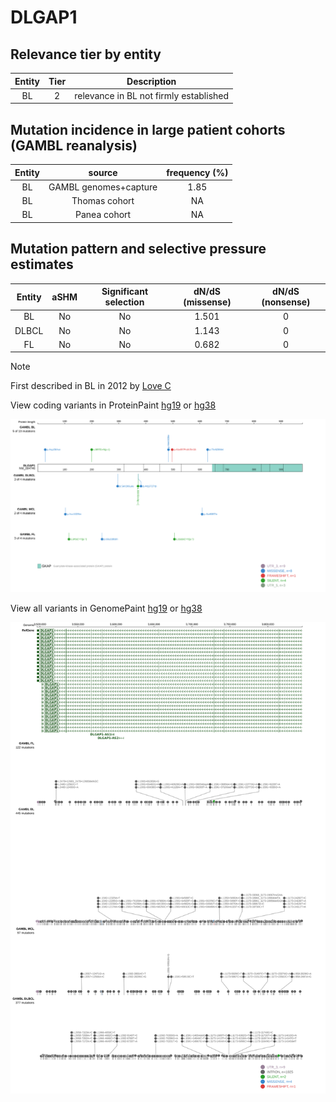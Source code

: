 # DLGAP1

## Relevance tier by entity

|Entity|Tier|Description                           |
|:------:|:----:|--------------------------------------|
|BL    |2   |relevance in BL not firmly established|

## Mutation incidence in large patient cohorts (GAMBL reanalysis)

|Entity|source               |frequency (%)|
|:------:|:---------------------:|:-------------:|
|BL    |GAMBL genomes+capture|1.85         |
|BL    |Thomas cohort        |  NA         |
|BL    |Panea cohort         |  NA         |

## Mutation pattern and selective pressure estimates

|Entity|aSHM|Significant selection|dN/dS (missense)|dN/dS (nonsense)|
|:------:|:----:|:---------------------:|:----------------:|:----------------:|
|BL    |No  |No                   |1.501           |0               |
|DLBCL |No  |No                   |1.143           |0               |
|FL    |No  |No                   |0.682           |0               |


> [!NOTE]
> First described in BL in 2012 by [Love C](https://pubmed.ncbi.nlm.nih.gov/23143597)


View coding variants in ProteinPaint [hg19](https://www.bcgsc.ca/downloads/morinlab/GAMBL/test/genes/DLGAP1_protein.html)  or [hg38](https://www.bcgsc.ca/downloads/morinlab/GAMBL/test/genes/DLGAP1_protein_hg38.html)

![image](images/proteinpaint/DLGAP1_NM_004746.svg)

View all variants in GenomePaint [hg19](https://www.bcgsc.ca/downloads/morinlab/GAMBL/test/genes/DLGAP1.html)  or [hg38](https://www.bcgsc.ca/downloads/morinlab/GAMBL/test/genes/DLGAP1_hg38.html)

![image](images/proteinpaint/DLGAP1.svg)
